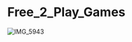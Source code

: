 # Free_2_Play_Games
![IMG_5943](https://user-images.githubusercontent.com/90647463/150648168-edfc3cc6-07f6-452f-8eb7-bbd09fa97683.JPG)
